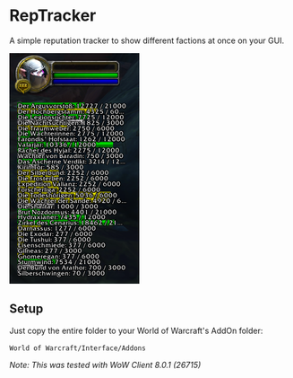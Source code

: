 # RepTracker
A simple reputation tracker to show different factions at once on your GUI.

![UI](ui.PNG)

## Setup
Just copy the entire folder to your World of Warcraft's AddOn folder:
```
World of Warcraft/Interface/Addons
```

*Note: This was tested with WoW Client 8.0.1 (26715)*
